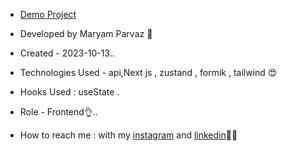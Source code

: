 
- [Demo Project](https://glasses-shop-1.vercel.app/)

- Developed by Maryam Parvaz 🙎

- Created - 2023-10-13..

- Technologies Used - api,Next js , zustand , formik , tailwind 😍

- Hooks Used : useState .

- Role - Frontend👌..

- How to reach me : with my [instagram](https://www.instagram.com/maryamparvaz_web) and [linkedin](https://www.linkedin.com/in/maryam-parvaz-3687b327a/)👩‍💻
